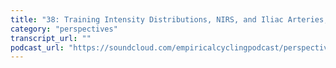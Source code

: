 ```yaml
---
title: "38: Training Intensity Distributions, NIRS, and Iliac Arteries, with Jem Arnold"
category: "perspectives"
transcript_url: ""
podcast_url: "https://soundcloud.com/empiricalcyclingpodcast/perspectives-38-training-intensity-distributions-nirs-and-iliac-arteries-with-jem-arnold"
---
```

